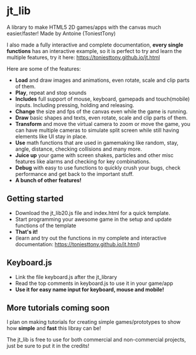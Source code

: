 # jt_lib
A library to make HTML5 2D games/apps with the canvas much easier/faster! Made by Antoine (ToniestTony)

I also made a fully interactive and complete documentation, **every single functions** has an interactive example, so it is perfect to try and learn the multiple features, try it here: https://toniesttony.github.io/jt.html

Here are some of the features:

* **Load** and draw images and animations, even rotate, scale and clip parts of them.
* **Play**, repeat and stop sounds
* **Includes** full support of mouse, keyboard, gamepads and touch(mobile) inputs. Including pressing, holding and releasing.
* **Change** the size and fps of the canvas even while the game is running.
* **Draw** basic shapes and texts, even rotate, scale and clip parts of them.
* **Transform** and move the virtual camera to zoom or move the game, you can have multiple cameras to simulate split screen while still having elements like UI stay in place.
* **Use** math functions that are used in gamemaking like random, stay, angle, distance, checking collisions and many more.
* **Juice up** your game with screen shakes, particles and other misc features like alarms and checking for key combinations.
* **Debug** with easy to use functions to quickly crush your bugs, check performance and get back to the important stuff.
* **A bunch of other features!**

## Getting started
* Download the jt_lib20.js file and index.html for a quick template.
* Start programming your awesome game in the setup and update functions of the template
* **That's it!**
* (learn and try out the functions in my complete and interactive documentation: https://toniesttony.github.io/jt.html)

## Keyboard.js
* Link the file keyboard.js after the jt_library
* Read the top comments in keyboard.js to use it in your game/app
* **Use it for easy name input for keyboard, mouse and mobile!**

## More tutorials coming soon
I plan on making tutorials for creating simple games/prototypes to show how **simple** and **fast** this libray can be!

The jt_lib is free to use for both commercial and non-commercial projects, just be sure to put it in the credits!
